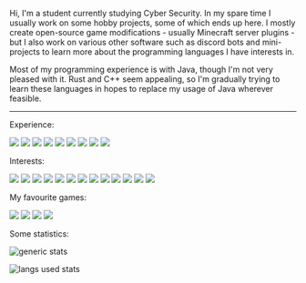 Hi, I'm a student currently studying Cyber Security. In my spare time I usually work on some hobby projects, some of which ends up here. I mostly create open-source game modifications - usually Minecraft server plugins - but I also work on various other software such as discord bots and mini-projects to learn more about the programming languages I have interests in.

Most of my programming experience is with Java, though I'm not very pleased with it. Rust and C++ seem appealing, so I'm gradually trying to learn these languages in hopes to replace my usage of Java wherever feasible.

***

Experience:

![](https://img.shields.io/badge/lang-Java_17-blue) ![](https://img.shields.io/badge/lang-HTML_5-blue) ![](https://img.shields.io/badge/lang-CSS_3-blue) ![](https://img.shields.io/badge/api-Bukkit-orange) ![](https://img.shields.io/badge/editor-IntelliJ-purple) ![](https://img.shields.io/badge/editor-Visual_Studio_Code-purple) ![](https://img.shields.io/badge/os-Windows_10-green) ![](https://img.shields.io/badge/os-macOS_Monterey-green) ![](https://img.shields.io/badge/app-Discord-white)

Interests:

![](https://img.shields.io/badge/lang-Rust-blue) ![](https://img.shields.io/badge/lang-C++-blue) ![](https://img.shields.io/badge/lang-Python-blue) ![](https://img.shields.io/badge/lang-SQL-blue) ![](https://img.shields.io/badge/lang-PHP-blue) ![](https://img.shields.io/badge/shell-Bash-blue) ![](https://img.shields.io/badge/api-Velocity-orange) ![](https://img.shields.io/badge/api-Java_Discord_API_(JDA)-orange) ![](https://img.shields.io/badge/db-SQLite-yellow) ![](https://img.shields.io/badge/db-MySQL-yellow) ![](https://img.shields.io/badge/editor-PyCharm-purple) ![](https://img.shields.io/badge/OS-Oracle_Linux-green) ![](https://img.shields.io/badge/OS-AlmaLinux-green)

My favourite games:

![](https://img.shields.io/badge/game-Team_Fortress_2-pink) ![](https://img.shields.io/badge/game-Age_of_Empires_II-pink) ![](https://img.shields.io/badge/game-Sid_Meiers_Civilization_V-pink) ![](https://img.shields.io/badge/game-Minecraft:_Java_Edition_1.18-pink)

Some statistics:

![generic stats](https://github-readme-stats.vercel.app/api/?username=lokka30&theme=react&layout=compact)

![langs used stats](https://github-readme-stats.vercel.app/api/top-langs/?username=lokka30&theme=react&layout=compact)
